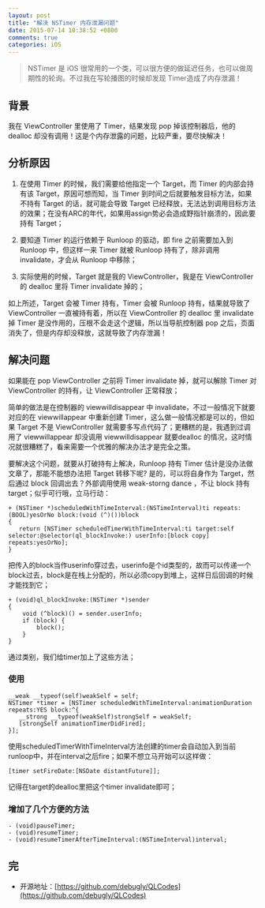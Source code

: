 ```yaml
---
layout: post
title: "解决 NSTimer 内存泄漏问题"
date: 2015-07-14 10:38:52 +0800
comments: true
categories: iOS
---
```


> NSTimer 是 iOS 很常用的一个类，可以很方便的做延迟任务，也可以做周期性的轮询。不过我在写轮播图的时候却发现 Timer造成了内存泄漏！

## 背景

我在 ViewController 里使用了 Timer，结果发现 pop 掉该控制器后，他的 dealloc 却没有调用！这是个内存泄露的问题，比较严重，要尽快解决！

## 分析原因

1. 在使用 Timer 的时候，我们需要给他指定一个 Target，而 Timer 的内部会持有该 Target，原因可想而知，当 Timer 到时间之后就要触发目标方法，如果不持有 Target 的话，就可能会导致 Target 已经释放，无法达到调用目标方法的效果；在没有ARC的年代，如果用assign势必会造成野指针崩溃的，因此要持有 Target；

2. 要知道 Timer 的运行依赖于 Runloop 的驱动，即 fire 之前需要加入到 Runloop 中，但这样一来 Timer 就被 Runloop 持有了，除非调用 invalidate，才会从 Runloop 中移除；

3. 实际使用的时候，Target 就是我的 ViewController，我是在 ViewController 的 dealloc 里将 Timer invalidate 掉的；

如上所述，Target 会被 Timer 持有，Timer 会被 Runloop 持有，结果就导致了 ViewController 一直被持有着，所以在 ViewController 的 dealloc 里 invalidate 掉 Timer 是没作用的，压根不会走这个逻辑，所以当导航控制器 pop 之后，页面消失了，但是内存却没释放，这就导致了内存泄漏！

## 解决问题

如果能在 pop ViewController 之前将 Timer invalidate 掉，就可以解除 Timer 对 ViewController 的持有，让 ViewController 正常释放；

简单的做法是在控制器的 viewwilldisappear 中 invalidate，不过一般情况下就要对应的在 viewwillappear 中重新创建 Timer，这么做一般情况都是可以的，但如果 Target 不是 ViewController 就需要多写点代码了；更糟糕的是，我遇到过调用了 viewwillappear 却没调用 viewwilldisappear 就要dealloc 的情况，这时情况就很糟糕了，看来需要一个优雅的解决办法才是完全之策。

要解决这个问题，就要从打破持有上解决，Runloop 持有 Timer 估计是没办法做文章了，那能不能想办法把 Target 转移下呢? 是的，可以将自身作为 Target，然后通过 block 回调出去？外部调用使用 weak-storng dance ，不让 block
持有 target；似乎可行哦，立马行动：

```objc
+ (NSTimer *)scheduledWithTimeInterval:(NSTimeInterval)ti repeats:(BOOL)yesOrNo block:(void (^)())block
{
   return [NSTimer scheduledTimerWithTimeInterval:ti target:self selector:@selector(ql_blockInvoke:) userInfo:[block copy] repeats:yesOrNo];
}
```

把传入的block当作userinfo穿过去，userinfo是个id类型的，故而可以传递一个block过去，block是在栈上分配的，所以必须copy到堆上，这样日后回调的时候才能找到它；

```objc
+ (void)ql_blockInvoke:(NSTimer *)sender
{
    void (^block)() = sender.userInfo;
    if (block) {
        block();
    }
}
```

通过类别，我们给timer加上了这些方法；

### 使用

```objc
__weak __typeof(self)weakSelf = self;
NSTimer *timer = [NSTimer scheduledWithTimeInterval:animationDuration repeats:YES block:^{
   __strong __typeof(weakSelf)strongSelf = weakSelf;
   [strongSelf animationTimerDidFired];
}];
```

使用scheduledTimerWithTimeInterval方法创建的timer会自动加入到当前runloop中，并在interval之后fire；如果不想立马开始可以这样做：

```objc
[timer setFireDate:[NSDate distantFuture]];
```

记得在target的dealloc里把这个timer invalidate即可；

### 增加了几个方便的方法

```objc
- (void)pauseTimer;
- (void)resumeTimer;
- (void)resumeTimerAfterTimeInterval:(NSTimeInterval)interval;
```

## 完

- 开源地址：[https://github.com/debugly/QLCodes](https://github.com/debugly/QLCodes)
